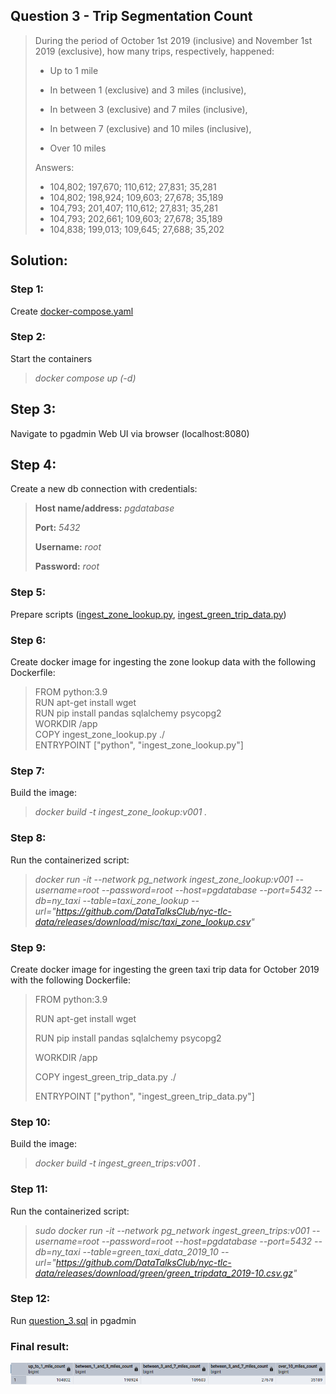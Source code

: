 ## Question 3 - Trip Segmentation Count

>During the period of October 1st 2019 (inclusive) and November 1st 2019 (exclusive), how many trips, respectively, happened:
>
>* Up to 1 mile
>
>* In between 1 (exclusive) and 3 miles (inclusive),
>
>* In between 3 (exclusive) and 7 miles (inclusive),
>
>* In between 7 (exclusive) and 10 miles (inclusive),
>
>* Over 10 miles  
>
>Answers:
>* 104,802; 197,670; 110,612; 27,831; 35,281
>* 104,802; 198,924; 109,603; 27,678; 35,189
>* 104,793; 201,407; 110,612; 27,831; 35,281
>* 104,793; 202,661; 109,603; 27,678; 35,189
>* 104,838; 199,013; 109,645; 27,688; 35,202

## Solution:

### Step 1: 
Create [docker-compose.yaml](docker-compose.yaml)

### Step 2: 
Start the containers

>_docker compose up (-d)_

## Step 3: 
Navigate to pgadmin Web UI via browser (localhost:8080)

## Step 4: 
Create a new db connection with credentials:

>__Host name/address:__ _pgdatabase_
>
>__Port:__ _5432_
>
>__Username:__ _root_
>
>__Password:__ _root_

### Step 5: 
Prepare scripts ([ingest_zone_lookup.py](ingest_zone_lookup.py), [ingest_green_trip_data.py](ingest_green_trip_data.py))

### Step 6: 
Create docker image for ingesting the zone lookup data with the following Dockerfile:

>FROM python:3.9  
RUN apt-get install wget  
RUN pip install pandas sqlalchemy psycopg2  
WORKDIR /app  
COPY ingest_zone_lookup.py ./  
ENTRYPOINT ["python", "ingest_zone_lookup.py"]


### Step 7:
Build the image:

>_docker build -t ingest_zone_lookup:v001 ._

### Step 8:
Run the containerized script:

>_docker run -it --network pg_network ingest_zone_lookup:v001 --username=root --password=root --host=pgdatabase --port=5432 --db=ny_taxi --table=taxi_zone_lookup --url="https://github.com/DataTalksClub/nyc-tlc-data/releases/download/misc/taxi_zone_lookup.csv"_

### Step 9: 
Create docker image for ingesting the green taxi trip data for October 2019 with the following Dockerfile:

>FROM python:3.9 
>
>RUN apt-get install wget 
>
>RUN pip install pandas sqlalchemy psycopg2 
>
>WORKDIR /app  
>
>COPY ingest_green_trip_data.py ./  
>
>ENTRYPOINT ["python", "ingest_green_trip_data.py"]

### Step 10:
Build the image:

>_docker build -t ingest_green_trips:v001 ._

### Step 11:
Run the containerized script:

>_sudo docker run -it --network pg_network ingest_green_trips:v001 --username=root --password=root --host=pgdatabase --port=5432 --db=ny_taxi --table=green_taxi_data_2019_10 --url="https://github.com/DataTalksClub/nyc-tlc-data/releases/download/green/green_tripdata_2019-10.csv.gz"_

### Step 12: 
Run [question_3.sql](question_3.sql) in pgadmin

### Final result:

![Result](result.png)